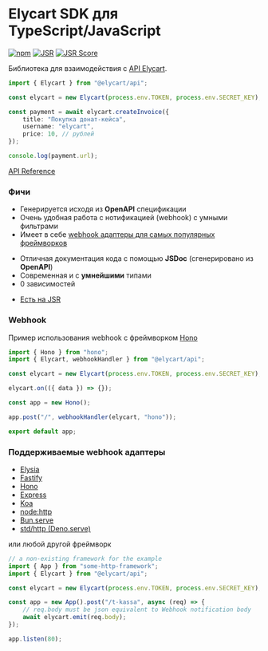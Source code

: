 # Elycart SDK для TypeScript/JavaScript

[![npm](https://img.shields.io/npm/v/@elycart/api?logo=npm&style=flat&labelColor=000&color=3b82f6)](https://www.npmjs.org/package/@elycart/api)
[![JSR](https://jsr.io/badges/@elycart/api)](https://jsr.io/@elycart/api)
[![JSR Score](https://jsr.io/badges/@elycart/api/score)](https://jsr.io/@elycart/api)

Библиотека для взаимодействия с [API Elycart](https://docs.elycart.com/).

```ts
import { Elycart } from "@elycart/api";

const elycart = new Elycart(process.env.TOKEN, process.env.SECRET_KEY);

const payment = await elycart.createInvoice({
    title: "Покупка донат-кейса",
    username: "elycart",
    price: 10, // рублей
});

console.log(payment.url);
```

[API Reference](https://jsr.io/@elycart/api/doc)

### Фичи

-   Генерируется исходя из **OpenAPI** спецификации
-   Очень удобная работа с нотификацией (webhook) с умными фильтрами
-   Имеет в себе [webhook адаптеры для самых популярных фреймворков](#поддерживаемые-webhook-адаптеры)
<!-- -   Удобна и для [нескольких касс](#режим-мульти-кассы) -->
-   Отличная документация кода с помощью **JSDoc** (сгенерировано из **OpenAPI**)
-   Современная и с **умнейшими** типами
-   0 зависимостей
<!-- -   Берёт работу с [подписью запроса](https://www.tbank.ru/kassa/dev/payments/index.html#section/Podpis-zaprosa) на себя -->
-   [Есть на JSR](https://jsr.io/@elycart/api)

### Webhook

Пример использования webhook с фреймворком [Hono](https://hono.dev/)

```ts
import { Hono } from "hono";
import { Elycart, webhookHandler } from "@elycart/api";

const elycart = new Elycart(process.env.TOKEN, process.env.SECRET_KEY);

elycart.on(({ data }) => {});

const app = new Hono();

app.post("/", webhookHandler(elycart, "hono"));

export default app;
```

### Поддерживаемые webhook адаптеры

-   [Elysia](https://elysiajs.com/)
-   [Fastify](https://fastify.dev/)
-   [Hono](https://hono.dev/)
-   [Express](https://expressjs.com/)
-   [Koa](https://koajs.com/)
-   [node:http](https://nodejs.org/api/http.html)
-   [Bun.serve](https://bun.sh/docs/api/http)
-   [std/http (Deno.serve)](https://docs.deno.com/runtime/manual/runtime/http_server_apis#http-server-apis)

или любой другой фреймворк

```ts
// a non-existing framework for the example
import { App } from "some-http-framework";
import { Elycart } from "@elycart/api";

const elycart = new Elycart(process.env.TOKEN, process.env.SECRET_KEY);

const app = new App().post("/t-kassa", async (req) => {
    // req.body must be json equivalent to Webhook notification body
    await elycart.emit(req.body);
});

app.listen(80);
```
